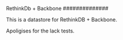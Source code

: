 RethinkDb + Backbone
##############

This is a datastore for RethinkDB + Backbone.

Apoligises for the lack tests.


